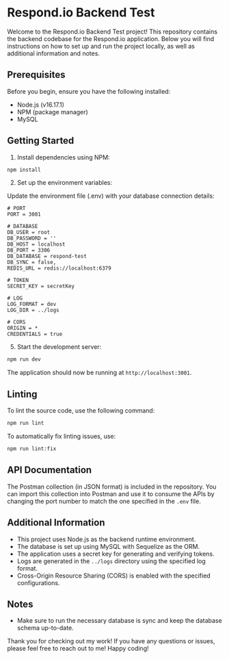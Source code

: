 # Respond.io Backend Test

Welcome to the Respond.io Backend Test project! This repository contains the backend codebase for the Respond.io application. Below you will find instructions on how to set up and run the project locally, as well as additional information and notes.

## Prerequisites

Before you begin, ensure you have the following installed:

- Node.js (v16.17.1)
- NPM (package manager)
- MySQL

## Getting Started

1. Install dependencies using NPM:

```bash
npm install
```

2. Set up the environment variables:

Update the environment file (.env) with your database connection details:

```plaintext
# PORT
PORT = 3001

# DATABASE
DB_USER = root
DB_PASSWORD = ''
DB_HOST = localhost
DB_PORT = 3306
DB_DATABASE = respond-test
DB_SYNC = false,
REDIS_URL = redis://localhost:6379

# TOKEN
SECRET_KEY = secretKey

# LOG
LOG_FORMAT = dev
LOG_DIR = ../logs

# CORS
ORIGIN = *
CREDENTIALS = true
```

5. Start the development server:

```bash
npm run dev
```

The application should now be running at `http://localhost:3001`.

## Linting

To lint the source code, use the following command:

```bash
npm run lint
```

To automatically fix linting issues, use:

```bash
npm run lint:fix
```

## API Documentation

The Postman collection (in JSON format) is included in the repository. You can import this collection into Postman and use it to consume the APIs by changing the port number to match the one specified in the `.env` file.

## Additional Information

- This project uses Node.js as the backend runtime environment.
- The database is set up using MySQL with Sequelize as the ORM.
- The application uses a secret key for generating and verifying tokens.
- Logs are generated in the `../logs` directory using the specified log format.
- Cross-Origin Resource Sharing (CORS) is enabled with the specified configurations.

## Notes

- Make sure to run the necessary database is sync and keep the database schema up-to-date.

Thank you for checking out my work! If you have any questions or issues, please feel free to reach out to me! Happy coding!
